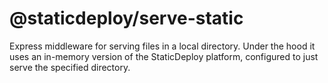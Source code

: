 # @staticdeploy/serve-static

Express middleware for serving files in a local directory. Under the hood it
uses an in-memory version of the StaticDeploy platform, configured to just serve
the specified directory.
